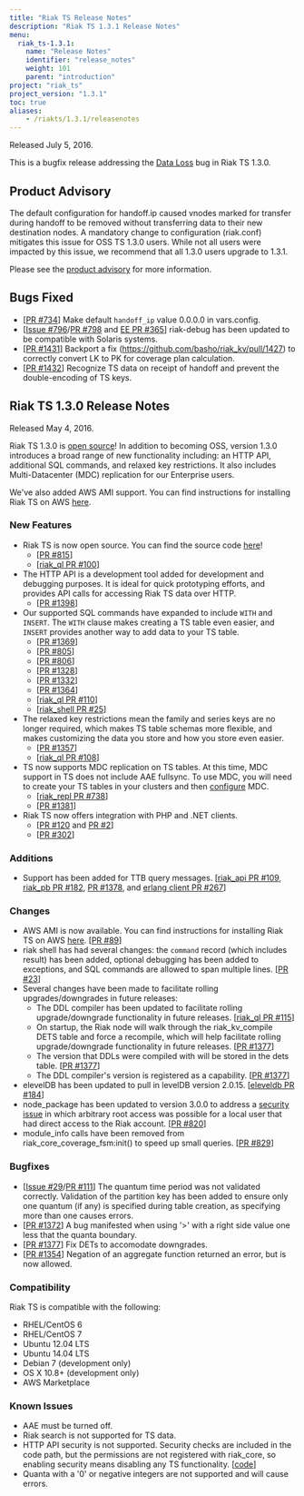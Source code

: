 ```yaml
---
title: "Riak TS Release Notes"
description: "Riak TS 1.3.1 Release Notes"
menu:
  riak_ts-1.3.1:
    name: "Release Notes"
    identifier: "release_notes"
    weight: 101
    parent: "introduction"
project: "riak_ts"
project_version: "1.3.1"
toc: true
aliases:
    - /riakts/1.3.1/releasenotes
---
```



Released July 5, 2016.

This is a bugfix release addressing the [Data Loss](http://docs.basho.com/community/productadvisories/130-dataloss/) bug in Riak TS 1.3.0. 

## Product Advisory

The default configuration for handoff.ip caused vnodes marked for transfer during handoff to be removed without transferring data to their new destination nodes. A mandatory change to configuration (riak.conf) mitigates this issue for OSS TS 1.3.0 users. While not all users were impacted by this issue, we recommend that all 1.3.0 users upgrade to 1.3.1.

Please see the [product advisory](http://docs.basho.com/community/productadvisories/130-dataloss/) for more information.

## Bugs Fixed

* [[PR #734](https://github.com/basho/riak/pull/734)] Make default `handoff_ip` value 0.0.0.0 in vars.config.
* [[Issue #796](https://github.com/basho/riak/issues/796)/[PR #798](https://github.com/basho/riak/pull/798) and [EE PR #365](https://github.com/basho/riak_ee/pull/365)] riak-debug has been updated to be compatible with Solaris systems.
* [[PR #1431](https://github.com/basho/riak_kv/pull/1431)] Backport a fix (https://github.com/basho/riak_kv/pull/1427) to correctly convert LK to PK for coverage plan calculation.
* [[PR #1432](https://github.com/basho/riak_kv/pull/1432)] Recognize TS data on receipt of handoff and prevent the double-encoding of TS keys.

## Riak TS 1.3.0 Release Notes

Released May 4, 2016.

Riak TS 1.3.0 is [open source](https://github.com/basho/riak/tree/riak_ts-1.3.0)! In addition to becoming OSS, version 1.3.0 introduces a broad range of new functionality including: an HTTP API, additional SQL commands, and relaxed key restrictions. It also includes Multi-Datacenter (MDC) replication for our Enterprise users.

We've also added AWS AMI support. You can find instructions for installing Riak TS on AWS [here](http://docs.basho.com/riak/ts/1.3.0/installing/aws/).


### New Features

* Riak TS is now open source. You can find the source code [here](https://github.com/basho/riak/tree/riak_ts-1.3.0)! 
    * [[PR #815](https://github.com/basho/riak/pull/815)]
    * [[riak_ql PR #100](https://github.com/basho/riak_ql/pull/100)]
* The HTTP API is a development tool added for development and debugging purposes. It is ideal for quick prototyping efforts, and provides API calls for accessing Riak TS data over HTTP.
    * [[PR #1398](https://github.com/basho/riak_kv/pull/1398)]
* Our supported SQL commands have expanded to include `WITH` and `INSERT`. The `WITH` clause makes creating a TS table even easier, and `INSERT` provides another way to add data to your TS table.
    * [[PR #1369](https://github.com/basho/riak_kv/pull/1369)]
    * [[PR #805](https://github.com/basho/riak_core/pull/805)]
    * [[PR #806](https://github.com/basho/riak_core/pull/806)]
    * [[PR #1328](https://github.com/basho/riak_kv/pull/1328)]
    * [[PR #1332](https://github.com/basho/riak_kv/pull/1332)]
    * [[PR #1364](https://github.com/basho/riak_kv/pull/1364)]
    * [[riak_ql PR #110](https://github.com/basho/riak_ql/pull/110)]
    * [[riak_shell PR #25](https://github.com/basho/riak_shell/pull/25)]
* The relaxed key restrictions mean the family and series keys are no longer required, which makes TS table schemas more flexible, and makes customizing the data you store and how you store even easier. 
    * [[PR #1357](https://github.com/basho/riak_kv/pull/1357)]
    * [[riak_ql PR #108](https://github.com/basho/riak_ql/pull/108)]
* TS now supports MDC replication on TS tables. At this time, MDC support in TS does not include AAE fullsync. To use MDC, you will need to create your TS tables in your clusters and then [configure](http://docs.basho.com/riak/ts/1.3.1/using/mdc) MDC. 
    * [[riak_repl PR #738](https://github.com/basho/riak_repl/pull/738)]
    * [[PR #1381](https://github.com/basho/riak_kv/pull/1381)]
* Riak TS now offers integration with PHP and .NET clients.
    * [[PR #120](https://github.com/basho/riak-php-client/pull/120) and [PR #2](https://github.com/basho/riak-phppb-client/pull/2)]
    * [[PR #302](https://github.com/basho/riak-dotnet-client/pull/302)]


### Additions

* Support has been added for TTB query messages. [[riak_api PR #109](https://github.com/basho/riak_api/pull/109), [riak_pb PR #182](https://github.com/basho/riak_pb/pull/182), [PR #1378](https://github.com/basho/riak_kv/pull/1378), and [erlang client PR #267](https://github.com/basho/riak-erlang-client/pull/267)]


### Changes

*  AWS AMI is now available. You can find instructions for installing Riak TS on AWS [here](http://docs.basho.com/riak/ts/1.3.0/installing/aws/). [[PR #89](https://github.com/basho/aws-ansible/pull/89)]
* riak shell has had several changes:  the `command` record (which includes result) has been added, optional debugging has been added to exceptions, and SQL commands are allowed to span multiple lines. [[PR #23](https://github.com/basho/riak_shell/pull/23)]
* Several changes have been made to facilitate rolling upgrades/downgrades in future releases:
    * The DDL compiler has been updated to facilitate rolling upgrade/downgrade functionality in future releases. [[riak_ql PR #115](https://github.com/basho/riak_ql/pull/115)]
    * On startup, the Riak node will walk through the riak_kv_compile DETS table and force a recompile, which will help facilitate rolling upgrade/downgrade functionality in future releases. [[PR #1377](https://github.com/basho/riak_kv/pull/1377)]
    * The version that DDLs were compiled with will be stored in the dets table. [[PR #1377](https://github.com/basho/riak_kv/pull/1377)]
    * The DDL compiler's version is registered as a capability. [[PR #1377](https://github.com/basho/riak_kv/pull/1377)]
* elevelDB has been updated to pull in levelDB version 2.0.15. [[eleveldb PR #184](https://github.com/basho/eleveldb/pull/184)]
* node_package has been updated to version 3.0.0 to address a [security issue](http://docs.basho.com/community/productadvisories/codeinjectioninitfiles/) in which arbitrary root access was possible for a local user that had direct access to the Riak account. [[PR #820](https://github.com/basho/riak/pull/820)]
* module_info calls have been removed from riak_core_coverage_fsm:init() to speed up small queries. [[PR #829](https://github.com/basho/riak_core/pull/829)]


### Bugfixes

* [[Issue #29](https://github.com/basho/riak_ee-issues/issues/29)/[PR #111](https://github.com/basho/riak_ql/pull/111)] The quantum time period was not validated correctly. Validation of the partition key has been added to ensure only one quantum (if any) is specified during table creation, as specifying more than one causes errors.
* [[PR #1372](https://github.com/basho/riak_kv/pull/1372)] A bug manifested when using '>' with a right side value one less that the quanta boundary.
* [[PR #1377](https://github.com/basho/riak_kv/pull/1377)] Fix DETs to accomodate downgrades.
* [[PR #1354](https://github.com/basho/riak_kv/pull/1354)] Negation of an aggregate function returned an error, but is now allowed.


### Compatibility

Riak TS is compatible with the following:

* RHEL/CentOS 6
* RHEL/CentOS 7
* Ubuntu 12.04 LTS
* Ubuntu 14.04 LTS
* Debian 7 (development only)
* OS X 10.8+ (development only)
* AWS Marketplace


### Known Issues

* AAE must be turned off.
* Riak search is not supported for TS data.
* HTTP API security is not supported. Security checks are included in the code path, but the permissions are not registered with riak_core, so enabling security means disabling any TS functionality. [[code](https://github.com/basho/riak_kv/blob/riak_ts-develop/src/riak_kv_app.erl#L214-L215)]
* Quanta with a '0' or negative integers are not supported and will cause errors.
